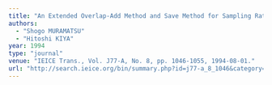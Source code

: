 ```yaml
---
title: "An Extended Overlap-Add Method and Save Method for Sampling Rate Conversion"
authors:
  - "Shogo MURAMATSU"
  - "Hitoshi KIYA"
year: 1994
type: "journal"
venue: "IEICE Trans., Vol. J77-A, No. 8, pp. 1046-1055, 1994-08-01."
url: "http://search.ieice.org/bin/summary.php?id=j77-a_8_1046&category=A&year=1994&lang=E&abst=j"
---
```

